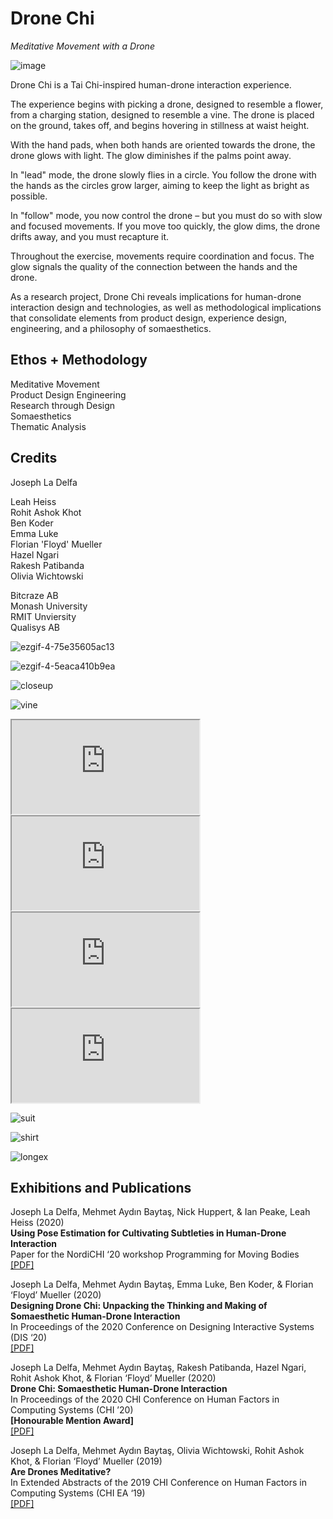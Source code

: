 # **Drone Chi**

*Meditative Movement with a Drone*

![image](https://user-images.githubusercontent.com/1661078/136023073-e2154551-be3a-4ee4-bff8-ef75c935bd53.png)

Drone Chi is a Tai Chi-inspired human-drone interaction experience.

The experience begins with picking a drone, designed to resemble a flower, from a charging station, designed to resemble a vine. The drone is placed on the ground, takes off, and begins hovering in stillness at waist height. 

With the hand pads, when both hands are oriented towards the drone, the drone glows with light. The glow diminishes if the palms point away.

In "lead" mode, the drone slowly flies in a circle. You follow the drone with the hands as the circles grow larger, aiming to keep the light as bright as
possible. 

In "follow" mode, you now control the drone – but you must do so with slow and focused movements. If you move too quickly, the glow dims, the drone drifts away, and you must recapture it.

Throughout the exercise, movements require coordination and focus. The glow signals the quality of the connection between the hands and the drone.

As a research project, Drone Chi reveals implications for human-drone interaction design and technologies, as well as methodological implications that consolidate elements from product design, experience design, engineering, and a philosophy of somaesthetics.

## **Ethos** + **Methodology**

Meditative Movement  
Product Design Engineering  
Research through Design  
Somaesthetics  
Thematic Analysis

## **Credits**

Joseph La Delfa

Leah Heiss  
Rohit Ashok Khot  
Ben Koder  
Emma Luke  
Florian 'Floyd' Mueller  
Hazel Ngari  
Rakesh Patibanda  
Olivia Wichtowski  

Bitcraze AB  
Monash University  
RMIT Unviersity  
Qualisys AB

<div class="gallery" markdown=1>

![ezgif-4-75e35605ac13](https://user-images.githubusercontent.com/1661078/136055883-f0ebe7c6-77bf-440b-a976-8f0e2890f95c.gif)

![ezgif-4-5eaca410b9ea](https://user-images.githubusercontent.com/1661078/136056181-7ddbf2e8-f36c-44a3-8c6f-2be81932a04e.gif)

</div>

![closeup](https://user-images.githubusercontent.com/1661078/136055095-b8fb60e8-d849-4779-9104-8e5fcbb80fa6.png)

![vine](https://user-images.githubusercontent.com/1661078/136086390-56559495-899f-46e9-8b5b-1ad8fc20343e.png)

<div class="ratio ratio-16x9">
<iframe src="https://www.youtube.com/embed/xFeOfcTa6NM" allowfullscreen></iframe>
</div>

<div class="ratio ratio-16x9">
<iframe src="https://www.youtube.com/embed/GxQLcrTS10Y" allowfullscreen></iframe>
</div>

<div class="ratio ratio-16x9">
<iframe src="https://www.youtube.com/embed/Bp6_KoshKjs" allowfullscreen></iframe>
</div>

<div class="ratio ratio-16x9">
<iframe src="https://www.youtube.com/embed/dMjaTtLwhwY" allowfullscreen></iframe>
</div>

![suit](https://user-images.githubusercontent.com/1661078/136087140-80e590dd-a3d5-4020-bf5d-de5dcc73c2f9.png)

![shirt](https://user-images.githubusercontent.com/1661078/136087226-1416e980-abe3-4603-bdb9-335c2c4af364.png)

![longex](https://user-images.githubusercontent.com/1661078/136086688-ca929356-a96d-45e2-84f1-8bcec9c3cce4.png)

## **Exhibitions and Publications**

Joseph La Delfa, Mehmet Aydın Baytaş, Nick Huppert, & Ian Peake, Leah Heiss (2020)  
**Using Pose Estimation for Cultivating Subtleties in Human-Drone Interaction**  
Paper for the NordiCHI ‘20 workshop Programming for Moving Bodies  
[\[PDF\]](pub/2020_NordiCHI_WS_HDI.pdf)

Joseph La Delfa, Mehmet Aydın Baytaş, Emma Luke, Ben Koder, & Florian ‘Floyd’ Mueller (2020)  
**Designing Drone Chi: Unpacking the Thinking and Making of Somaesthetic Human-Drone Interaction**  
In Proceedings of the 2020 Conference on Designing Interactive Systems (DIS ‘20)  
[\[PDF\]](pub/2020_DIS_Drone_Chi.pdf)

Joseph La Delfa, Mehmet Aydın Baytaş, Rakesh Patibanda, Hazel Ngari, Rohit Ashok Khot, & Florian ‘Floyd’ Mueller (2020)  
**Drone Chi: Somaesthetic Human-Drone Interaction**  
In Proceedings of the 2020 CHI Conference on Human Factors in Computing Systems (CHI ’20)  
**\[Honourable Mention Award\]**  
[\[PDF\]](pub/2020_CHI_Drone_Chi.pdf)

Joseph La Delfa, Mehmet Aydın Baytaş, Olivia Wichtowski, Rohit Ashok Khot, & Florian ‘Floyd’ Mueller (2019)  
**Are Drones Meditative?**  
In Extended Abstracts of the 2019 CHI Conference on Human Factors in Computing Systems (CHI EA ‘19)  
[\[PDF\]](pub/2019_CHI_EA_Meditative.pdf)
